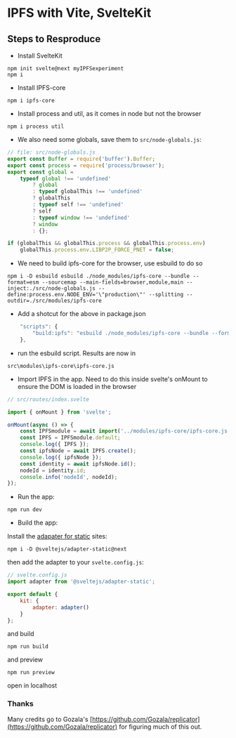 # IPFS with Vite, SvelteKit

## Steps to Resproduce

- Install SvelteKit

```
npm init svelte@next myIPFSexperiment
npm i
```

- Install IPFS-core

`npm i ipfs-core`

- Install process and util, as it comes in node but not the browser

`npm i process util`

- We also need some globals, save them to `src/node-globals.js`:

```js
// file: src/node-globals.js
export const Buffer = require('buffer').Buffer;
export const process = require('process/browser');
export const global =
	typeof global !== 'undefined'
		? global
		: typeof globalThis !== 'undefined'
		? globalThis
		: typeof self !== 'undefined'
		? self
		: typeof window !== 'undefined'
		? window
		: {};

if (globalThis && globalThis.process && globalThis.process.env)
	globalThis.process.env.LIBP2P_FORCE_PNET = false;
```

- We need to build ipfs-core for the browser, use esbuild to do so

`npm i -D esbuild esbuild ./node_modules/ipfs-core --bundle --format=esm --sourcemap --main-fields=browser,module,main --inject:./src/node-globals.js --define:process.env.NODE_ENV='\"production\"' --splitting --outdir=./src/modules/ipfs-core`

- Add a shotcut for the above in package.json

```js
	"scripts": {
		"build:ipfs": "esbuild ./node_modules/ipfs-core --bundle --format=esm --sourcemap --main-fields=browser,module,main --inject:./src/node-globals.js --define:process.env.NODE_ENV='\"production\"' --splitting --outdir=./src/modules/ipfs-core"
	},
```

- run the esbuild script. Results are now in

`src\modules\ipfs-core\ipfs-core.js`

- Import IPFS in the app. Need to do this inside svelte's onMount to ensure the DOM is loaded in the browser

```js
// src/routes/index.svelte

import { onMount } from 'svelte';

onMount(async () => {
	const IPFSmodule = await import('../modules/ipfs-core/ipfs-core.js');
	const IPFS = IPFSmodule.default;
	console.log({ IPFS });
	const ipfsNode = await IPFS.create();
	console.log({ ipfsNode });
	const identity = await ipfsNode.id();
	nodeId = identity.id;
	console.info('nodeId', nodeId);
});
```

- Run the app:

```
npm run dev
```

- Build the app:

Install the [adapater for static](https://github.com/sveltejs/kit/tree/master/packages/adapter-static) sites:

```
npm i -D @sveltejs/adapter-static@next
```

then add the adapter to your `svelte.config.js`:

```js
// svelte.config.js
import adapter from '@sveltejs/adapter-static';

export default {
	kit: {
		adapter: adapter()
	}
};
```

and build

```
npm run build
```

and preview

```
npm run preview
```

open in localhost

### Thanks

Many credits go to Gozala's [https://github.com/Gozala/replicator](https://github.com/Gozala/replicator) for figuring much of this out.
